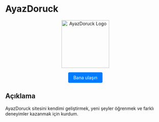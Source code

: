 # AyazDoruck

<p align="center">
  <img src="https://example.com/logo.png" alt="AyazDoruck Logo" width="150"/>
</p>

<p align="center">
  <a href="https://instagram.com/ayazdoruck" style="display: inline-block; padding: 8px 16px; font-size: 14px; color: white; background-color: #007bff; border-radius: 4px; text-decoration: none;">Bana ulaşın</a>

  
</p>

## Açıklama

AyazDoruck sitesini kendimi geliştirmek, yeni şeyler öğrenmek ve farklı deneyimler kazanmak için kurdum.



